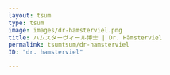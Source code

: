 ```yaml
---
layout: tsum
type: tsum
image: images/dr-hamsterviel.png
title: ハムスターヴィール博士 | Dr. Hämsterviel
permalink: tsumtsum/dr-hamsterviel
ID: "dr. hamsterviel"

---
```


